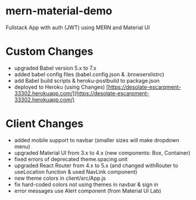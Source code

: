 # mern-material-demo
Fullstack App with auth (JWT) using MERN and Material UI

# Custom Changes
- upgraded Babel version 5.x to 7.x
- added babel config files (babel.config.json & .browserslistrc)
- add Babel build scripts & heroku-postbuild to package.json
- deployed to Heroku (using Changes) [https://desolate-escarpment-33302.herokuapp.com/](https://desolate-escarpment-33302.herokuapp.com/)

# Client Changes
- added mobile support to navbar (smaller sizes will make dropdown menu)
- upgraded Material UI from 3.x to 4.x (new components: Box, Container)
- fixed errors of deprecated theme.spacing.unit
- upgraded React Router from 4.x to 5.x (and changed withRouter to useLocation function & used NavLink component)
- new theme colors in client/src/App.js
- fix hard-coded colors not using themes in navbar & sign in
- error messages use Alert component (from Material UI Lab)